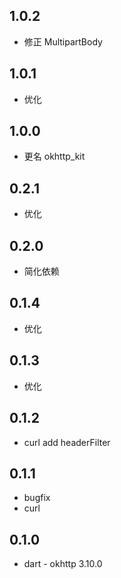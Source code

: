 ## 1.0.2

- 修正 MultipartBody

## 1.0.1

- 优化

## 1.0.0

- 更名 okhttp_kit

## 0.2.1

- 优化

## 0.2.0

- 简化依赖

## 0.1.4

- 优化

## 0.1.3

- 优化

## 0.1.2

- curl add headerFilter

## 0.1.1

- bugfix
- curl

## 0.1.0

- dart - okhttp 3.10.0
